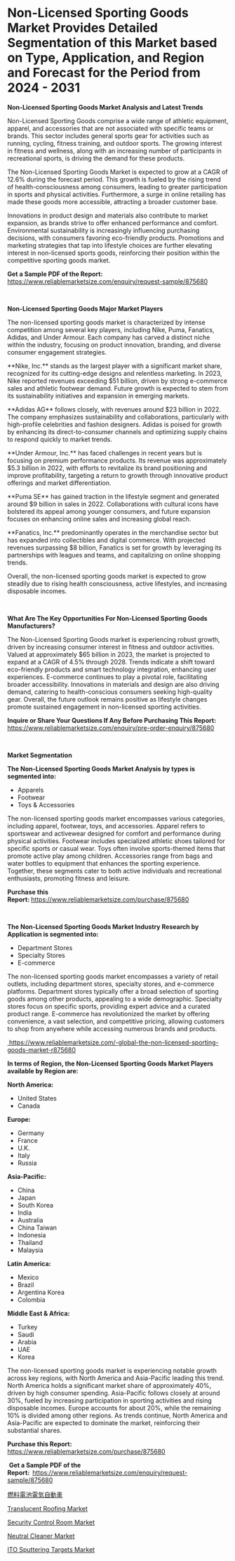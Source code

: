 <p><h1>Non-Licensed Sporting Goods Market Provides Detailed Segmentation of this Market based on Type, Application, and Region and Forecast for the Period from 2024 - 2031</h1></p><p><strong>Non-Licensed Sporting Goods Market Analysis and Latest Trends</strong></p>
<p><p>Non-Licensed Sporting Goods comprise a wide range of athletic equipment, apparel, and accessories that are not associated with specific teams or brands. This sector includes general sports gear for activities such as running, cycling, fitness training, and outdoor sports. The growing interest in fitness and wellness, along with an increasing number of participants in recreational sports, is driving the demand for these products.</p><p>The Non-Licensed Sporting Goods Market is expected to grow at a CAGR of 12.6% during the forecast period. This growth is fueled by the rising trend of health-consciousness among consumers, leading to greater participation in sports and physical activities. Furthermore, a surge in online retailing has made these goods more accessible, attracting a broader customer base. </p><p>Innovations in product design and materials also contribute to market expansion, as brands strive to offer enhanced performance and comfort. Environmental sustainability is increasingly influencing purchasing decisions, with consumers favoring eco-friendly products. Promotions and marketing strategies that tap into lifestyle choices are further elevating interest in non-licensed sports goods, reinforcing their position within the competitive sporting goods market.</p></p>
<p><strong>Get a Sample PDF of the Report:&nbsp;</strong> <a href="https://www.reliablemarketsize.com/enquiry/request-sample/875680">https://www.reliablemarketsize.com/enquiry/request-sample/875680</a></p>
<p>&nbsp;</p>
<p><strong>Non-Licensed Sporting Goods Major Market Players</strong></p>
<p><p>The non-licensed sporting goods market is characterized by intense competition among several key players, including Nike, Puma, Fanatics, Adidas, and Under Armour. Each company has carved a distinct niche within the industry, focusing on product innovation, branding, and diverse consumer engagement strategies.</p><p>**Nike, Inc.** stands as the largest player with a significant market share, recognized for its cutting-edge designs and relentless marketing. In 2023, Nike reported revenues exceeding $51 billion, driven by strong e-commerce sales and athletic footwear demand. Future growth is expected to stem from its sustainability initiatives and expansion in emerging markets.</p><p>**Adidas AG** follows closely, with revenues around $23 billion in 2022. The company emphasizes sustainability and collaborations, particularly with high-profile celebrities and fashion designers. Adidas is poised for growth by enhancing its direct-to-consumer channels and optimizing supply chains to respond quickly to market trends.</p><p>**Under Armour, Inc.** has faced challenges in recent years but is focusing on premium performance products. Its revenue was approximately $5.3 billion in 2022, with efforts to revitalize its brand positioning and improve profitability, targeting a return to growth through innovative product offerings and market differentiation.</p><p>**Puma SE** has gained traction in the lifestyle segment and generated around $9 billion in sales in 2022. Collaborations with cultural icons have bolstered its appeal among younger consumers, and future expansion focuses on enhancing online sales and increasing global reach.</p><p>**Fanatics, Inc.** predominantly operates in the merchandise sector but has expanded into collectibles and digital commerce. With projected revenues surpassing $8 billion, Fanatics is set for growth by leveraging its partnerships with leagues and teams, and capitalizing on online shopping trends.</p><p>Overall, the non-licensed sporting goods market is expected to grow steadily due to rising health consciousness, active lifestyles, and increasing disposable incomes.</p></p>
<p>&nbsp;</p>
<p><strong>What Are The Key Opportunities For Non-Licensed Sporting Goods Manufacturers?</strong></p>
<p><p>The Non-Licensed Sporting Goods market is experiencing robust growth, driven by increasing consumer interest in fitness and outdoor activities. Valued at approximately $65 billion in 2023, the market is projected to expand at a CAGR of 4.5% through 2028. Trends indicate a shift toward eco-friendly products and smart technology integration, enhancing user experiences. E-commerce continues to play a pivotal role, facilitating broader accessibility. Innovations in materials and design are also driving demand, catering to health-conscious consumers seeking high-quality gear. Overall, the future outlook remains positive as lifestyle changes promote sustained engagement in non-licensed sporting activities.</p></p>
<p><strong>Inquire or Share Your Questions If Any Before Purchasing This Report:</strong> <a href="https://www.reliablemarketsize.com/enquiry/pre-order-enquiry/875680">https://www.reliablemarketsize.com/enquiry/pre-order-enquiry/875680</a></p>
<p>&nbsp;</p>
<p><strong>Market Segmentation</strong></p>
<p><strong>The Non-Licensed Sporting Goods Market Analysis by types is segmented into:</strong></p>
<p><ul><li>Apparels</li><li>Footwear</li><li>Toys & Accessories</li></ul></p>
<p><p>The non-licensed sporting goods market encompasses various categories, including apparel, footwear, toys, and accessories. Apparel refers to sportswear and activewear designed for comfort and performance during physical activities. Footwear includes specialized athletic shoes tailored for specific sports or casual wear. Toys often involve sports-themed items that promote active play among children. Accessories range from bags and water bottles to equipment that enhances the sporting experience. Together, these segments cater to both active individuals and recreational enthusiasts, promoting fitness and leisure.</p></p>
<p><strong>Purchase this Report:&nbsp;</strong><a href="https://www.reliablemarketsize.com/purchase/875680">https://www.reliablemarketsize.com/purchase/875680</a></p>
<p>&nbsp;</p>
<p><strong>The Non-Licensed Sporting Goods Market Industry Research by Application is segmented into:</strong></p>
<p><ul><li>Department Stores</li><li>Specialty Stores</li><li>E-commerce</li></ul></p>
<p><p>The non-licensed sporting goods market encompasses a variety of retail outlets, including department stores, specialty stores, and e-commerce platforms. Department stores typically offer a broad selection of sporting goods among other products, appealing to a wide demographic. Specialty stores focus on specific sports, providing expert advice and a curated product range. E-commerce has revolutionized the market by offering convenience, a vast selection, and competitive pricing, allowing customers to shop from anywhere while accessing numerous brands and products.</p></p>
<p><a href="https://www.reliablemarketsize.com/-global-the-non-licensed-sporting-goods-market-r875680">&nbsp;https://www.reliablemarketsize.com/-global-the-non-licensed-sporting-goods-market-r875680</a></p>
<p><strong>In terms of Region, the Non-Licensed Sporting Goods Market Players available by Region are:</strong></p>
<p>
    <p> <strong> North America: </strong>
        <ul>
            <li>United States</li>
            <li>Canada</li>
        </ul>
        </p> 
    <p> <strong> Europe: </strong>
        <ul>
            <li>Germany</li>
            <li>France</li>
            <li>U.K.</li>
            <li>Italy</li>
            <li>Russia</li>
        </ul>
        </p> 
    <p> <strong> Asia-Pacific: </strong>
        <ul>
            <li>China</li>
            <li>Japan</li>
            <li>South Korea</li>
            <li>India</li>
            <li>Australia</li>
            <li>China Taiwan</li>
            <li>Indonesia</li>
            <li>Thailand</li>
            <li>Malaysia</li>
        </ul>
        </p> 
    <p> <strong> Latin America: </strong>
        <ul>
            <li>Mexico</li>
            <li>Brazil</li>
            <li>Argentina Korea</li>
            <li>Colombia</li>
        </ul>
        </p> 
    <p> <strong> Middle East & Africa: </strong>
        <ul>
            <li>Turkey</li>
            <li>Saudi</li>
            <li>Arabia</li>
            <li>UAE</li>
            <li>Korea</li>
        </ul>
    </p>
    </p>
<p><p>The non-licensed sporting goods market is experiencing notable growth across key regions, with North America and Asia-Pacific leading this trend. North America holds a significant market share of approximately 40%, driven by high consumer spending. Asia-Pacific follows closely at around 30%, fueled by increasing participation in sporting activities and rising disposable incomes. Europe accounts for about 20%, while the remaining 10% is divided among other regions. As trends continue, North America and Asia-Pacific are expected to dominate the market, reinforcing their substantial shares.</p></p>
<p><strong>Purchase this Report: </strong><a href="https://www.reliablemarketsize.com/purchase/875680">https://www.reliablemarketsize.com/purchase/875680</a></p>
<p>&nbsp;<strong>Get a Sample PDF of the Report:&nbsp;&nbsp;</strong><a href="https://www.reliablemarketsize.com/enquiry/request-sample/875680">https://www.reliablemarketsize.com/enquiry/request-sample/875680</a></p>
<p><strong></strong></p>
<p><p><a href="https://medium.com/@cryptoasu_20150/fuel-cell-electric-vehicle-market-%E3%81%AF-%E3%82%B3%E3%82%B9%E3%83%88%E7%AE%A1%E7%90%86%E3%81%A8%E5%8A%B9%E7%8E%87%E5%90%91%E4%B8%8A%E3%82%92%E5%84%AA%E5%85%88%E3%81%97%E3%81%BE%E3%81%99-%E3%81%95%E3%82%89%E3%81%AB-%E5%A0%B1%E5%91%8A%E6%9B%B8%E3%81%AF%E5%B8%82%E5%A0%B4%E3%81%AE%E9%9C%80%E8%A6%81%E9%9D%A2%E3%81%A8%E4%BE%9B%E7%B5%A6%E9%9D%A2%E3%81%AE%E4%B8%A1%E6%96%B9%E3%82%92%E3%82%AB%E3%83%90%E3%83%BC%E3%81%97%E3%81%A6%E3%81%84%E3%81%BE%E3%81%99-fuel-cell-ae0442c2c23c">燃料電池電気自動車</a></p><p><a href="https://issuu.com/reportprime-2/docs/translucent-roofing-market-size-203_035a3142146b28">Translucent Roofing Market</a></p><p><a href="https://medium.com/@harleywyman28/the-market-study-covers-the-security-control-room-market-across-various-segments-b9ec34ac87c3">Security Control Room Market</a></p><p><a href="https://github.com/AKSHATREPORTPRIME/Market-Research-Report-List-6/blob/main/neutral-cleaner-market.md">Neutral Cleaner Market</a></p><p><a href="https://medium.com/@raap8632472024/ito-sputtering-targets-market-revolution-2024-2031-market-trends-shaping-the-next-decade-0c57b27c3fed">ITO Sputtering Targets Market</a></p></p>